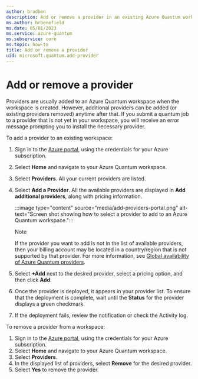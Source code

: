```yaml
---
author: bradben
description: Add or remove a provider in an existing Azure Quantum workspace
ms.author: brbenefield
ms.date: 05/01/2023
ms.service: azure-quantum
ms.subservice: core
ms.topic: how-to
title: Add or remove a provider
uid: microsoft.quantum.add-provider
---
```


# Add or remove a provider

Providers are usually added to an Azure Quantum workspace when the workspace is created. However, additional providers can be added (or existing providers removed) anytime after that. If you submit a quantum job to a provider that is not yet in your workspace, you will receive an error message prompting you to install the necessary provider.
 
To add a provider to an existing workspace: 

1. Sign in to the [Azure portal](https://portal.azure.com), using the credentials for your Azure subscription.
2. Select **Home** and navigate to your Azure Quantum workspace.
3. Select **Providers**. All your current providers are listed.
4. Select **Add a Provider**. All the available providers are displayed in **Add additional providers**, along with pricing information. 

    :::image type="content" source="media/add-providers-portal.png" alt-text="Screen shot showing how to select a provider to add to an Azure Quantum workspace.":::

    > [!NOTE]
    > If the provider you want to add is not in the list of available providers, then your billing account may be located in a country/region that is not supported by that provider. For more information, see [Global availability of Azure Quantum providers](xref:microsoft.quantum.provider-availability).

5. Select **+Add** next to the desired provider, select a pricing option, and then click **Add**. 
6. Once the provider is deployed, it appears in your provider list. To ensure that the deployment is complete, wait until the **Status** for the provider displays a green checkmark. 
7. If the deployment fails, review the notification or check the Activity log. 

To remove a provider from a workspace:

1. Sign in to the [Azure portal](https://portal.azure.com), using the credentials for your Azure subscription.
2. Select **Home** and navigate to your Azure Quantum workspace.
3. Select **Providers**. 
4. In the displayed list of providers, select **Remove** for the desired provider. 
1. Select **Yes** to remove the provider. 

